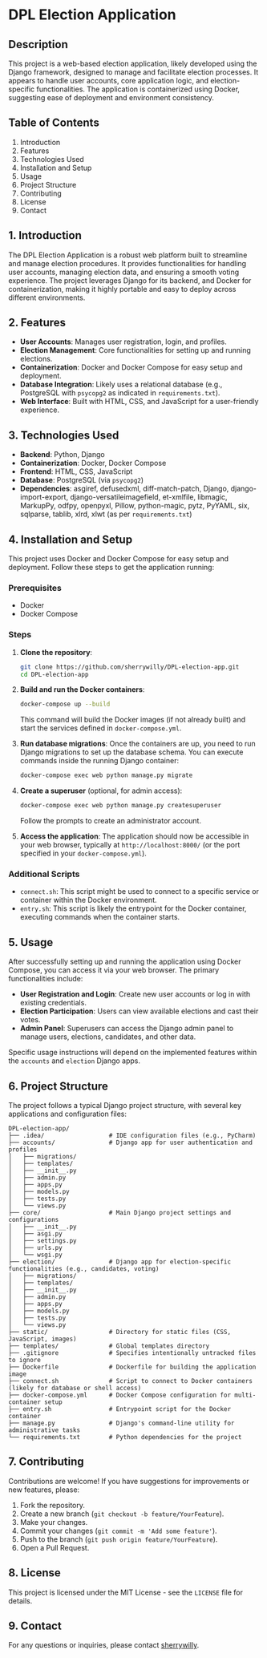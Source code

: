 # DPL Election Application

## Description
This project is a web-based election application, likely developed using the Django framework, designed to manage and facilitate election processes. It appears to handle user accounts, core application logic, and election-specific functionalities. The application is containerized using Docker, suggesting ease of deployment and environment consistency.

## Table of Contents
1. Introduction
2. Features
3. Technologies Used
4. Installation and Setup
5. Usage
6. Project Structure
7. Contributing
8. License
9. Contact




## 1. Introduction
The DPL Election Application is a robust web platform built to streamline and manage election procedures. It provides functionalities for handling user accounts, managing election data, and ensuring a smooth voting experience. The project leverages Django for its backend, and Docker for containerization, making it highly portable and easy to deploy across different environments.




## 2. Features
- **User Accounts**: Manages user registration, login, and profiles.
- **Election Management**: Core functionalities for setting up and running elections.
- **Containerization**: Docker and Docker Compose for easy setup and deployment.
- **Database Integration**: Likely uses a relational database (e.g., PostgreSQL with `psycopg2` as indicated in `requirements.txt`).
- **Web Interface**: Built with HTML, CSS, and JavaScript for a user-friendly experience.




## 3. Technologies Used
- **Backend**: Python, Django
- **Containerization**: Docker, Docker Compose
- **Frontend**: HTML, CSS, JavaScript
- **Database**: PostgreSQL (via `psycopg2`)
- **Dependencies**: asgiref, defusedxml, diff-match-patch, Django, django-import-export, django-versatileimagefield, et-xmlfile, libmagic, MarkupPy, odfpy, openpyxl, Pillow, python-magic, pytz, PyYAML, six, sqlparse, tablib, xlrd, xlwt (as per `requirements.txt`)




## 4. Installation and Setup
This project uses Docker and Docker Compose for easy setup and deployment. Follow these steps to get the application running:

### Prerequisites
- Docker
- Docker Compose

### Steps
1.  **Clone the repository**:
    ```bash
    git clone https://github.com/sherrywilly/DPL-election-app.git
    cd DPL-election-app
    ```

2.  **Build and run the Docker containers**:
    ```bash
    docker-compose up --build
    ```
    This command will build the Docker images (if not already built) and start the services defined in `docker-compose.yml`.

3.  **Run database migrations**:
    Once the containers are up, you need to run Django migrations to set up the database schema. You can execute commands inside the running Django container:
    ```bash
    docker-compose exec web python manage.py migrate
    ```

4.  **Create a superuser** (optional, for admin access):
    ```bash
    docker-compose exec web python manage.py createsuperuser
    ```
    Follow the prompts to create an administrator account.

5.  **Access the application**:
    The application should now be accessible in your web browser, typically at `http://localhost:8000/` (or the port specified in your `docker-compose.yml`).

### Additional Scripts
- `connect.sh`: This script might be used to connect to a specific service or container within the Docker environment.
- `entry.sh`: This script is likely the entrypoint for the Docker container, executing commands when the container starts.




## 5. Usage
After successfully setting up and running the application using Docker Compose, you can access it via your web browser. The primary functionalities include:

-   **User Registration and Login**: Create new user accounts or log in with existing credentials.
-   **Election Participation**: Users can view available elections and cast their votes.
-   **Admin Panel**: Superusers can access the Django admin panel to manage users, elections, candidates, and other data.

Specific usage instructions will depend on the implemented features within the `accounts` and `election` Django apps.




## 6. Project Structure
The project follows a typical Django project structure, with several key applications and configuration files:

```
DPL-election-app/
├── .idea/                  # IDE configuration files (e.g., PyCharm)
├── accounts/               # Django app for user authentication and profiles
│   ├── migrations/
│   ├── templates/
│   ├── __init__.py
│   ├── admin.py
│   ├── apps.py
│   ├── models.py
│   ├── tests.py
│   └── views.py
├── core/                   # Main Django project settings and configurations
│   ├── __init__.py
│   ├── asgi.py
│   ├── settings.py
│   ├── urls.py
│   └── wsgi.py
├── election/               # Django app for election-specific functionalities (e.g., candidates, voting)
│   ├── migrations/
│   ├── templates/
│   ├── __init__.py
│   ├── admin.py
│   ├── apps.py
│   ├── models.py
│   ├── tests.py
│   └── views.py
├── static/                 # Directory for static files (CSS, JavaScript, images)
├── templates/              # Global templates directory
├── .gitignore              # Specifies intentionally untracked files to ignore
├── Dockerfile              # Dockerfile for building the application image
├── connect.sh              # Script to connect to Docker containers (likely for database or shell access)
├── docker-compose.yml      # Docker Compose configuration for multi-container setup
├── entry.sh                # Entrypoint script for the Docker container
├── manage.py               # Django's command-line utility for administrative tasks
└── requirements.txt        # Python dependencies for the project
```




## 7. Contributing
Contributions are welcome! If you have suggestions for improvements or new features, please:

1.  Fork the repository.
2.  Create a new branch (`git checkout -b feature/YourFeature`).
3.  Make your changes.
4.  Commit your changes (`git commit -m 'Add some feature'`).
5.  Push to the branch (`git push origin feature/YourFeature`).
6.  Open a Pull Request.




## 8. License
This project is licensed under the MIT License - see the `LICENSE` file for details.




## 9. Contact
For any questions or inquiries, please contact [sherrywilly](https://github.com/sherrywilly).


